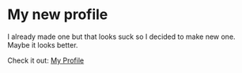 # My new profile

I already made one but that looks suck so I decided to make new one. Maybe it looks better.

Check it out: [My Profile](https://kg2714.github.io/NewProfile/)
